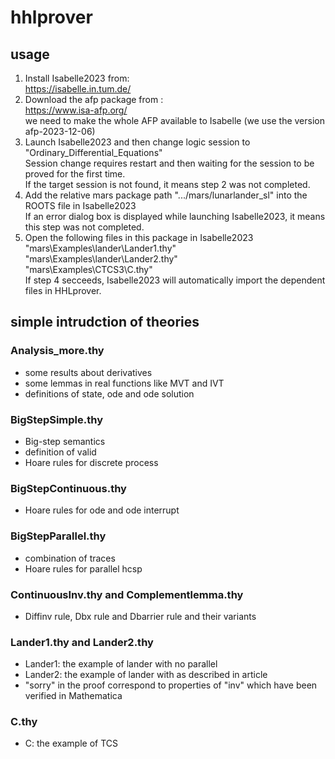 # hhlprover
## usage
   1. Install Isabelle2023 from:<br>
        https://isabelle.in.tum.de/  <br>
   2. Download the afp package from :<br>
        https://www.isa-afp.org/ <br>
        we need to make the whole AFP available to Isabelle (we use the version afp-2023-12-06) <br>
   3. Launch Isabelle2023 and then change logic session to "Ordinary_Differential_Equations" <br>
      Session change requires restart and then waiting for the session to be proved for the first time. <br>
      If the target session is not found, it means step 2 was not completed. <br> 
   4. Add the relative mars package path ".../mars/lunarlander_sl" into the ROOTS file in Isabelle2023 <br>
      If an error dialog box is displayed while launching Isabelle2023, it means this step was not completed.
   5. Open the following files in this package in Isabelle2023 <br>
        "mars\Examples\lander\Lander1.thy" <br>
	      "mars\Examples\lander\Lander2.thy" <br>
        "mars\Examples\CTCS3\C.thy" <br>
      If step 4 secceeds, Isabelle2023 will automatically import the dependent files in HHLprover. <br>


## simple intrudction of theories
### Analysis_more.thy
  * some results about derivatives   
  * some lemmas in real functions like MVT and IVT  
  * definitions of state, ode and ode solution
      
### BigStepSimple.thy
  * Big-step semantics 
  * definition of valid
  * Hoare rules for discrete process
      
### BigStepContinuous.thy
  * Hoare rules for ode and ode interrupt
      
### BigStepParallel.thy
  * combination of traces
  * Hoare rules for parallel hcsp
      
### ContinuousInv.thy and Complementlemma.thy
  * Diffinv rule, Dbx rule and Dbarrier rule and their variants

### Lander1.thy and Lander2.thy
  * Lander1: the example of lander with no parallel
  * Lander2: the example of lander with as described in article
  * "sorry" in the proof correspond to properties of "inv" which have been verified in Mathematica

### C.thy 
  * C: the example of TCS
  
   
